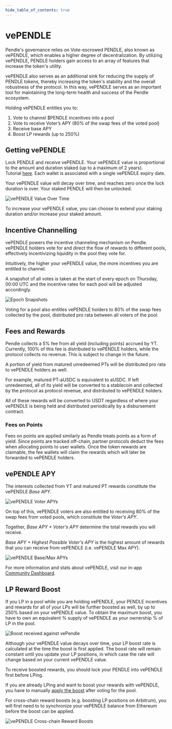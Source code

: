 ```yaml
---
hide_table_of_contents: true
---
```


# vePENDLE

Pendle's governance relies on Vote-escrowed PENDLE, also known as vePENDLE, which enables a higher degree of decentralization. By utilizing vePENDLE, PENDLE holders gain access to an array of features that increase the token's utility.

vePENDLE also serves as an additional sink for reducing the supply of PENDLE tokens, thereby increasing the token's stability and the overall robustness of the protocol. In this way, vePENDLE serves as an important tool for maintaining the long-term health and success of the Pendle ecosystem.

Holding vePENDLE entitles you to:

1. Vote to channel $PENDLE incentives into a pool
2. Vote to receive Voter’s APY (80% of the swap fees of the voted pool)
3. Receive base APY 
4. Boost LP rewards (up to 250%)

## Getting vePENDLE

Lock PENDLE and receive vePENDLE. Your vePENDLE value is proportional to the amount and duration staked (up to a maximum of 2 years). Tutorial [here](./Guides/Lock.md). Each wallet is associated with a single vePENDLE expiry date.

Your vePENDLE value will decay over time, and reaches zero once the lock duration is over. Your staked PENDLE will then be unlocked.

![vePENDLE Value Over Time](/img/ProtocolMechanics/vependle_value.jpg "vePENDLE Value Over Time")

To increase your vePENDLE value, you can choose to extend your staking duration and/or increase your staked amount.

## Incentive Channelling

vePENDLE powers the incentive channeling mechanism on Pendle. vePENDLE holders vote for and direct the flow of rewards to different pools, effectively incentivizing liquidity in the pool they vote for.

Intuitively, the higher your vePENDLE value, the more incentives you are entitled to channel.

A snapshot of all votes is taken at the start of every epoch on Thursday, 00:00 UTC and the incentive rates for each pool will be adjusted accordingly.

![Epoch Snapshots](/img/ProtocolMechanics/epoch_snapshots.jpg "Epoch Snapshots")

Voting for a pool also entitles vePENDLE holders to 80% of the swap fees collected by the pool, distributed pro rata between all voters of the pool.

## Fees and Rewards

Pendle collects a 5% fee from all yield (including points) accrued by YT. Currently, 100% of this fee is distributed to vePENDLE holders, while the protocol collects no revenue. This is subject to change in the future.

A portion of yield from matured unredeemed PTs will be distributed pro rata to vePENDLE holders as well. 

For example, matured PT-aUSDC is equivalent to aUSDC. If left unredeemed, all of its yield will be converted to a stablecoin and collected by the protocol as protocol revenue, and distributed to vePENDLE holders. 

All of these rewards will be converted to USDT regardless of where your vePENDLE is being held and distributed periodically by a disbursement contract.

### Fees on Points

Fees on points are applied similarly as Pendle treats points as a form of yield. Since points are tracked off-chain, partner protocols deduct the fees when allocating points to user wallets. Once the token rewards are claimable, the fee wallets will claim the rewards which will later be forwarded to vePENDLE holders.

## vePENDLE APY

The interests collected from YT and matured PT rewards constitute the vePENDLE _Base APY._

![vePENDLE Voter APYs](/img/ProtocolMechanics/vependle_voter_apys.png "vePENDLE Voter APYs")

On top of this, vePENDLE voters are also entitled to receiving 80% of the swap fees from voted pools, which constitute the _Voter's APY_. 

Together, _Base APY + Voter's APY_ determine the total rewards you will receive.

_Base APY + Highest Possible Voter's APY_ is the highest amount of rewards that you can receive from vePENDLE (i.e. vePENDLE Max APY).

![vePENDLE Base/Max APYs](/img/ProtocolMechanics/vependle_base_max_apys.png "vePENDLE Base/Max APYs")

For more information and stats about vePENDLE, visit our in-app [Community Dashboard](https://app.pendle.finance/vependle/stats).

## LP Reward Boost

If you LP in a pool while you are holding vePENDLE, your PENDLE incentives and rewards for all of your LPs will be further boosted as well, by up to 250% based on your vePENDLE value. To obtain the maximum boost, you have to own an equivalent % supply of vePENDLE as your ownership % of LP in the pool.

![Boost received against vePendle](/img/ProtocolMechanics/vependle_boost.jpg "Boost received against vePendle")

Although your vePENDLE value decays over time, your LP boost rate is calculated at the time the boost is first applied. The boost rate will remain constant until you update your LP positions, in which case the rate will change based on your current vePENDLE value.

To receive boosted rewards, you should lock your PENDLE into vePENDLE first before LPing.

If you are already LPing and want to boost your rewards with vePENDLE, you have to manually [apply the boost](./Guides/ApplyBoost.md) after voting for the pool.

For cross-chain reward boosts (e.g. boosting LP positions on Arbitrum), you will first need to to synchronize your vePENDLE balance from Ethereum before the boost can be applied.

![vePENDLE Cross-chain Reward Boosts](/img/ProtocolMechanics/vependle_crosschain.png "vePENDLE Cross-chain Reward Boosts")
